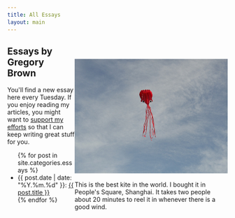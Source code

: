 ```yaml
---
title: All Essays
layout: main
---
```


<div style="width: 350px; float: right; margin-top: 45px">
<img src="/images/octopus_kite.jpg">

<p style="font-size: 1.0em">This is the best kite in the world. I bought it in People's Square, Shanghai. It takes two people about 20 minutes to reel it in whenever there is a good wind.</p>
</div>

<div style="width: 400; height: 425px;">
<h2>Essays by Gregory Brown</h2>

<p>You'll find a new essay here every Tuesday. If you enjoy reading my articles, you might want to <a href="">support my efforts</a> so that I can keep writing great stuff for you.</p>

<ul>
{% for post in site.categories.essays %}
  <li>{{ post.date | date: "%Y.%m.%d" }}: <a href="{{post.url}}">{{ post.title }}</a></li>
{% endfor %}
</ul>

</div>
